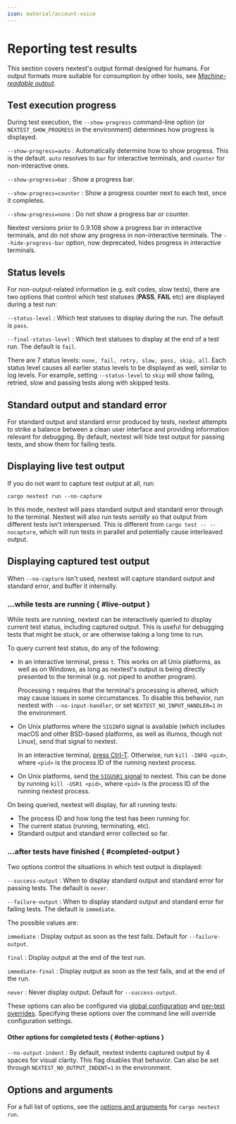 ```yaml
---
icon: material/account-voice
---
```


# Reporting test results

This section covers nextest's output format designed for humans. For output formats more suitable for consumption by other tools, see [_Machine-readable output_](machine-readable/index.md).

## Test execution progress

<!-- md:version 0.9.108 -->

During test execution, the `--show-progress` command-line option (or `NEXTEST_SHOW_PROGRESS` in the environment) determines how progress is displayed.

`--show-progress=auto`
: Automatically determine how to show progress. This is the default. `auto` resolves to `bar` for interactive terminals, and `counter` for non-interactive ones.

`--show-progress=bar`
: Show a progress bar.

`--show-progress=counter`
: Show a progress counter next to each test, once it completes.

`--show-progress=none`
: Do not show a progress bar or counter.

Nextest versions prior to 0.9.108 show a progress bar in interactive terminals, and do not show any progress in non-interactive terminals. The `--hide-progress-bar` option, now deprecated, hides progress in interactive terminals.

## Status levels

For non-output-related information (e.g. exit codes, slow tests), there are two options that control which test statuses (**PASS**, **FAIL** etc) are displayed during a test run:

`--status-level`
: Which test statuses to display during the run. The default is `pass`.

`--final-status-level`
: Which test statuses to display at the end of a test run. The default is `fail`.

There are 7 status levels: `none, fail, retry, slow, pass, skip, all`. Each status level causes all earlier status levels to be displayed as well, similar to log levels. For example, setting `--status-level` to `skip` will show failing, retried, slow and passing tests along with skipped tests.

## Standard output and standard error

For standard output and standard error produced by tests, nextest attempts to
strike a balance between a clean user interface and providing information
relevant for debugging. By default, nextest will hide test output for passing
tests, and show them for failing tests.

## Displaying live test output

If you do not want to capture test output at all, run:

```
cargo nextest run --no-capture
```

In this mode, nextest will pass standard output and standard error through to
the terminal. Nextest will also run tests _serially_ so that output from
different tests isn't interspersed. This is different from `cargo test --
--nocapture`, which will run tests in parallel and potentially cause interleaved
output.

## Displaying captured test output

When `--no-capture` isn't used, nextest will capture standard output and
standard error, and buffer it internally.

### …while tests are running { #live-output }

<!-- md:version 0.9.86 -->

While tests are running, nextest can be interactively queried to display
current test status, including captured output. This is useful for debugging
tests that might be stuck, or are otherwise taking a long time to run.

To query current test status, do any of the following:

* In an interactive terminal, press `t`. This works on all Unix platforms, as
  well as on Windows, as long as nextest's output is being directly presented
  to the terminal (e.g. not piped to another program).

  Processing `t` requires that the terminal's processing is altered, which may
  cause issues in some circumstances. To disable this behavior, run nextest with
  `--no-input-handler`, or set `NEXTEST_NO_INPUT_HANDLER=1` in the environment.

* On Unix platforms where the `SIGINFO` signal is available (which includes macOS
  and other BSD-based platforms, as well as illumos, though not Linux), send that signal to nextest.

  In an interactive terminal, [press Ctrl-T]. Otherwise, run `kill -INFO <pid>`,
  where `<pid>` is the process ID of the running nextest process.

* On Unix platforms, send [the `SIGUSR1` signal][sigusr1] to nextest. This can
  be done by running `kill -USR1 <pid>`, where `<pid>` is the process ID of the
  running nextest process.

On being queried, nextest will display, for all running tests:

* The process ID and how long the test has been running for.
* The current status (running, terminating, etc).
* Standard output and standard error collected so far.

[press Ctrl-T]: https://blog.danielisz.org/2018/06/21/the-power-of-ctrlt/
[sigusr1]: https://www.gnu.org/software/libc/manual/html_node/Miscellaneous-Signals.html

### …after tests have finished { #completed-output }

Two options control the situations in which test output is displayed:

`--success-output`
: When to display standard output and standard error for passing tests. The default is `never`.

`--failure-output`
: When to display standard output and standard error for failing tests. The default is `immediate`.

The possible values are:

<div class="compact" markdown>

`immediate`
: Display output as soon as the test fails. Default for `--failure-output`.

`final`
: Display output at the end of the test run.

`immediate-final`
: Display output as soon as the test fails, and at the end of the run.

`never`
: Never display output. Default for `--success-output`.

</div>

These options can also be configured via [global configuration](configuration/index.md) and [per-test overrides](configuration/per-test-overrides.md). Specifying these options over the command line will override configuration settings.

#### Other options for completed tests { #other-options }

`--no-output-indent` <!-- md:version 0.9.95 -->
: By default, nextest indents captured output by 4 spaces for visual clarity. This flag disables that behavior. Can also be set through `NEXTEST_NO_OUTPUT_INDENT=1` in the environment.

## Options and arguments

For a full list of options, see the [options and arguments](running.md#options-and-arguments) for `cargo nextest run`.
